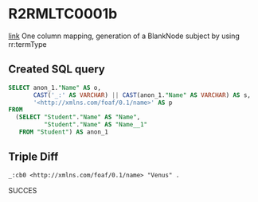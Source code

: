 # R2RMLTC0001b
[link](https://www.w3.org/TR/rdb2rdf-test-cases/#R2RMLTC0001b)
One column mapping, generation of a BlankNode subject by using rr:termType

## Created SQL query
```sql
SELECT anon_1."Name" AS o,
       CAST('_:' AS VARCHAR) || CAST(anon_1."Name" AS VARCHAR) AS s,
       '<http://xmlns.com/foaf/0.1/name>' AS p
FROM
  (SELECT "Student"."Name" AS "Name",
          "Student"."Name" AS "Name__1"
   FROM "Student") AS anon_1
```

## Triple Diff
```diff
_:cb0 <http://xmlns.com/foaf/0.1/name> "Venus" .
```

SUCCES
